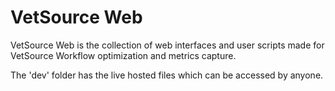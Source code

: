 # VetSource Web
VetSource Web is the collection of web interfaces and user scripts made for VetSource Workflow optimization and metrics capture.

The 'dev' folder has the live hosted files which can be accessed by anyone.
